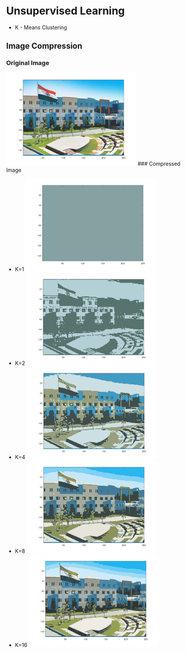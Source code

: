 # Unsupervised Learning
* K - Means Clustering

## Image Compression
### Original Image
   <img src="https://github.com/bharathikannan1311/Python/blob/master/Webniar/ImageCompression/original.png" width="350" height="250" />
### Compressed Image
 
 * K=1
    <img src="https://github.com/bharathikannan1311/Python/blob/master/Webniar/ImageCompression/compressed%20k%3D1.png" width="350" height="250" />
 * K=2
    <img src="https://github.com/bharathikannan1311/Python/blob/master/Webniar/ImageCompression/compressed%20k%3D2.png" width="350" height="250" />
 * K=4
    <img src="https://github.com/bharathikannan1311/Python/blob/master/Webniar/ImageCompression/compressed%20k%3D4.png" width="350" height="250" />
 * K=8
    <img src="https://github.com/bharathikannan1311/Python/blob/master/Webniar/ImageCompression/compressed%20k%3D8.png" width="350" height="250" />
 * K=16
    <img src="https://github.com/bharathikannan1311/Python/blob/master/Webniar/ImageCompression/compressed%20k%3D16.png" width="350" height="250" />
